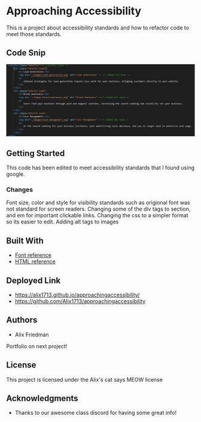 # Approaching Accessibility

This is a project about accessibility standards and how to refactor code to meet those standards.

## Code Snip
![Site](./images/snip.png)

## Getting Started

This code has been edited to meet accessibility standards that I found using google.

### Changes

Font size, color and style for visibility standards such as origional font was not standard for screen readers.
Changing some of the div tags to section, and em for important clickable links.
Changing the css to a simpler format so its easier to edit.
Adding alt tags to images



## Built With

* [Font reference](https://siteimprove.com/en-us/accessibility/most-accessible-fonts/)
* [HTML reference](https://www.w3schools.com/html/html_accessibility.asp)


## Deployed Link
* https://alix1713.github.io/approachingaccessibility/
* https://github.com/Alix1713/approachingaccessibility


## Authors

* Alix Friedman

Portfolio on next project!

## License

This project is licensed under the Alix's cat says MEOW license

## Acknowledgments

* Thanks to our awesome class discord for having some great info!
